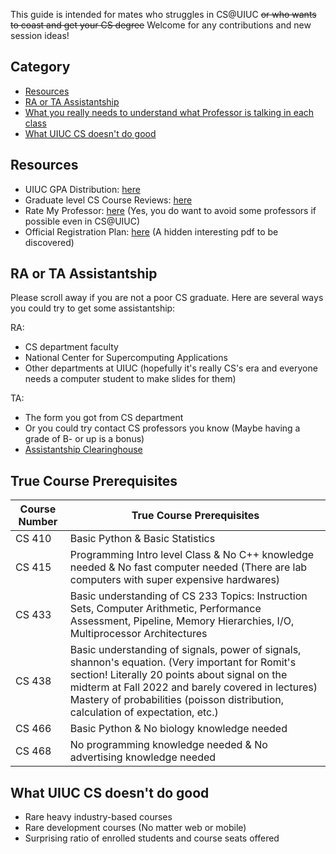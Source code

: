 This guide is intended for mates who struggles in CS@UIUC ~~or who wants to coast and get your CS degree~~ Welcome for any contributions and new session ideas!

## Category

- [Resources](#resources)
- [RA or TA Assistantship](#ra-or-ta-assistantship)
- [What you really needs to understand what Professor is talking in each class](#true-course-prerequisites)
- [What UIUC CS doesn't do good](#what-uiuc-cs-doesnt-do-good)

## Resources

- UIUC GPA Distribution: [here](https://waf.cs.illinois.edu/discovery/grade_disparity_between_sections_at_uiuc/)
- Graduate level CS Course Reviews: [here](https://uiucmcs.org/)
- Rate My Professor: [here](https://www.ratemyprofessors.com/) (Yes, you do want to avoid some professors if possible even in CS@UIUC)
- Official Registration Plan: [here](http://go.cs.illinois.edu/csregister) (A hidden interesting pdf to be discovered)

## RA or TA Assistantship

Please scroll away if you are not a poor CS graduate. Here are several ways you could try to get some assistantship:

RA:
- CS department faculty
- National Center for Supercomputing Applications
- Other departments at UIUC (hopefully it's really CS's era and everyone needs a computer student to make slides for them)

TA:
- The form you got from CS department
- Or you could try contact CS professors you know (Maybe having a grade of B- or up is a bonus)
- [Assistantship Clearinghouse](https://grad.illinois.edu/clearinghouse/)

## True Course Prerequisites

|Course Number| True Course Prerequisites |
|--|--|
| CS 410 | Basic Python & Basic Statistics |
| CS 415 | Programming Intro level Class & No C++ knowledge needed & No fast computer needed (There are lab computers with super expensive hardwares)
| CS 433 | Basic understanding of CS 233 Topics: Instruction Sets, Computer Arithmetic, Performance Assessment, Pipeline, Memory Hierarchies, I/O, Multiprocessor Architectures
| CS 438 | Basic understanding of signals, power of signals, shannon's equation. (Very important for Romit's section! Literally 20 points about signal on the midterm at Fall 2022 and barely covered in lectures) Mastery of probabilities (poisson distribution, calculation of expectation, etc.) 
| CS 466 | Basic Python & No biology knowledge needed
| CS 468 | No programming knowledge needed & No advertising knowledge needed


## What UIUC CS doesn't do good

- Rare heavy industry-based courses
- Rare development courses (No matter web or mobile)
- Surprising ratio of enrolled students and course seats offered
